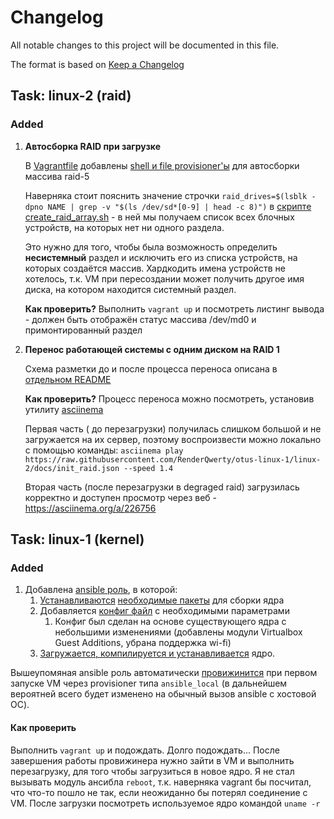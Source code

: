 # Changelog

All notable changes to this project will be documented in this file.

The format is based on [Keep a Changelog](https://keepachangelog.com/en/1.0.0/)

## Task: linux-2 (raid)

### Added

1. **Автосборка RAID при загрузке**

    В [Vagrantfile](Vagrantfile) добавлены [shell и file provisioner'ы](raid) для автосборки массива raid-5

    Наверняка стоит пояснить значение строчки `raid_drives=$(lsblk -dpno NAME | grep -v "$(ls /dev/sd*[0-9] | head -c 8)")` в [скрипте create_raid_array.sh](raid/create_raid_array.sh) - в ней мы получаем список всех блочных устройств, на которых нет ни одного раздела.

    Это нужно для того, чтобы была возможность определить **несистемный** раздел и исключить его из списка устройств, на которых создаётся массив. Хардкодить имена устройств не хотелось, т.к. VM при пересоздании может получить другое имя диска, на котором находится системный раздел.

    **Как проверить?**
        Выполнить `vagrant up` и посмотреть листинг вывода - должен быть отображён статус массива /dev/md0 и примонтированный раздел

2. **Перенос работающей системы с одним диском на RAID 1**

    Схема разметки до и после процесса переноса описана в [отдельном README](docs\move_to_raid.md)

    **Как проверить?**
    Процесс переноса можно посмотреть, установив утилиту [asciinema](https://asciinema.org/)

    Первая часть ( до перезагрузки) получилась слишком большой и не загружается на их сервер, поэтому воспроизвести можно локально с помощью команды: `asciinema play https://raw.githubusercontent.com/RenderQwerty/otus-linux-1/linux-2/docs/init_raid.json --speed 1.4`

    Вторая часть (после перезагрузки в degraged raid) загрузилась корректно и доступен просмотр через веб - <https://asciinema.org/a/226756>

## Task: linux-1 (kernel)

### Added

1. Добавлена [ansible роль](ansible/roles/otus-linux-1/), в которой:
    1. [Устанавливаются](ansible/roles/otus-linux-1/tasks/kernel_requirements.yml) [необходимые пакеты](ansible/roles/otus-linux-1/defaults/main.yml) для сборки ядра
    2. Добавляется [конфиг файл](ansible/roles/otus-linux-1/files/.config) с необходимыми параметрами
        1. Конфиг был сделан на основе существующего ядра с небольшими изменениями (добавлены модули Virtualbox Guest Additions, убрана поддержка wi-fi)
    3. [Загружается, компилируется и устанавливается](ansible/roles/otus-linux-1/tasks/kernel_install.yml) ядро.

Вышеупомяная ansible роль автоматически [провижинится](Vagrantfile) при первом запуске VM через provisioner типа `ansible_local` (в дальнейшем вероятней всего будет изменено на обычный вызов ansible с хостовой ОС).

#### Как проверить

Выполнить `vagrant up` и подождать. Долго подождать... После завершения работы провижинера нужно зайти в VM и выполнить перезагрузку, для того чтобы загрузиться в новое ядро. Я не стал вызывать модуль ансибла `reboot`, т.к. наверняка vagrant бы посчитал, что что-то пошло не так, если неожиданно бы потерял соединение с VM. После загрузки посмотреть используемое ядро командой `uname -r`
